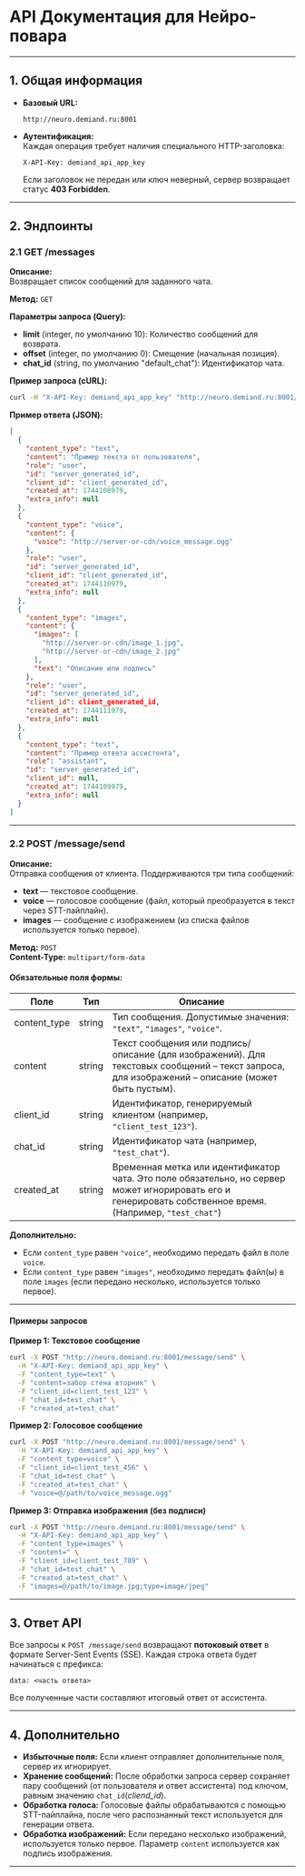 # API Документация для Нейро-повара

---

## 1. Общая информация

- **Базовый URL:**  
  ```
  http://neuro.demiand.ru:8001
  ```

- **Аутентификация:**  
  Каждая операция требует наличия специального HTTP-заголовка:
  ```
  X-API-Key: demiand_api_app_key
  ```
  Если заголовок не передан или ключ неверный, сервер возвращает статус **403 Forbidden**.

---

## 2. Эндпоинты

### 2.1 GET /messages

**Описание:**  
Возвращает список сообщений для заданного чата.

**Метод:** `GET`

**Параметры запроса (Query):**

- **limit** (integer, по умолчанию 10): Количество сообщений для возврата.
- **offset** (integer, по умолчанию 0): Смещение (начальная позиция).
- **chat_id** (string, по умолчанию "default_chat"): Идентификатор чата.

**Пример запроса (cURL):**
```bash
curl -H "X-API-Key: demiand_api_app_key" "http://neuro.demiand.ru:8001/messages?limit=10&offset=0&chat_id=test_chat"
```

**Пример ответа (JSON):**
```json
[
  {
    "content_type": "text",
    "content": "Пример текста от пользователя",
    "role": "user",
    "id": "server_generated_id",
    "client_id": "client_generated_id",
    "created_at": 1744108979,
    "extra_info": null
  },
  {
    "content_type": "voice",
    "content": {
      "voice": "http://server-or-cdn/voice_message.ogg"
    },
    "role": "user",
    "id": "server_generated_id",
    "client_id": "client_generated_id",
    "created_at": 1744110979,
    "extra_info": null
  },
  {
    "content_type": "images",
    "content": {
      "images": [
        "http://server-or-cdn/image_1.jpg",
        "http://server-or-cdn/image_2.jpg"
      ],
      "text": "Описание или подпись"
    },
    "role": "user",
    "id": "server_generated_id",
    "client_id": client_generated_id,
    "created_at": 1744111979,
    "extra_info": null
  },
  {
    "content_type": "text",
    "content": "Пример ответа ассистента",
    "role": "assistant",
    "id": "server_generated_id",
    "client_id": null,
    "created_at": 1744109979,
    "extra_info": null
  }
]

```

---

### 2.2 POST /message/send

**Описание:**  
Отправка сообщения от клиента. Поддерживаются три типа сообщений:

- **text** — текстовое сообщение.
- **voice** — голосовое сообщение (файл, который преобразуется в текст через STT-пайплайн).
- **images** — сообщение с изображением (из списка файлов используется только первое).

**Метод:** `POST`  
**Content-Type:** `multipart/form-data`

#### Обязательные поля формы:

| Поле          | Тип     | Описание                                                                                                                                                              |
|---------------|---------|-----------------------------------------------------------------------------------------------------------------------------------------------------------------------|
| content_type  | string  | Тип сообщения. Допустимые значения: `"text"`, `"images"`, `"voice"`.                                                                                                  |
| content       | string  | Текст сообщения или подпись/описание (для изображений). Для текстовых сообщений – текст запроса, для изображений – описание (может быть пустым).                   |
| client_id     | string  | Идентификатор, генерируемый клиентом (например, `"client_test_123"`).                                                                                                 |
| chat_id       | string  | Идентификатор чата (например, `"test_chat"`).                                                                                                                         |
| created_at    | string  | Временная метка или идентификатор чата. Это поле обязательно, но сервер может игнорировать его и генерировать собственное время. (Например, `"test_chat"`)         |

**Дополнительно:**

- Если `content_type` равен `"voice"`, необходимо передать файл в поле `voice`.
- Если `content_type` равен `"images"`, необходимо передать файл(ы) в поле `images` (если передано несколько, используется только первое).

---

#### Примеры запросов

**Пример 1: Текстовое сообщение**
```bash
curl -X POST "http://neuro.demiand.ru:8001/message/send" \
  -H "X-API-Key: demiand_api_app_key" \
  -F "content_type=text" \
  -F "content=забор стена вторник" \
  -F "client_id=client_test_123" \
  -F "chat_id=test_chat" \
  -F "created_at=test_chat"
```

**Пример 2: Голосовое сообщение**
```bash
curl -X POST "http://neuro.demiand.ru:8001/message/send" \
  -H "X-API-Key: demiand_api_app_key" \
  -F "content_type=voice" \
  -F "client_id=client_test_456" \
  -F "chat_id=test_chat" \
  -F "created_at=test_chat" \
  -F "voice=@/path/to/voice_message.ogg"
```

**Пример 3: Отправка изображения (без подписи)**
```bash
curl -X POST "http://neuro.demiand.ru:8001/message/send" \
  -H "X-API-Key: demiand_api_app_key" \
  -F "content_type=images" \
  -F "content=" \
  -F "client_id=client_test_789" \
  -F "chat_id=test_chat" \
  -F "created_at=test_chat" \
  -F "images=@/path/to/image.jpg;type=image/jpeg"
```

---

## 3. Ответ API

Все запросы к `POST /message/send` возвращают **потоковый ответ** в формате Server-Sent Events (SSE). Каждая строка ответа будет начинаться с префикса:
```
data: <часть ответа>
```
Все полученные части составляют итоговый ответ от ассистента.

---

## 4. Дополнительно

- **Избыточные поля:** Если клиент отправляет дополнительные поля, сервер их игнорирует.
- **Хранение сообщений:** После обработки запроса сервер сохраняет пару сообщений (от пользователя и ответ ассистента) под ключом, равным значению `chat_id`(*cliend_id*).
- **Обработка голоса:** Голосовые файлы обрабатываются с помощью STT-пайплайна, после чего распознанный текст используется для генерации ответа.
- **Обработка изображений:** Если передано несколько изображений, используется только первое. Параметр `content` используется как подпись изображения.

---
